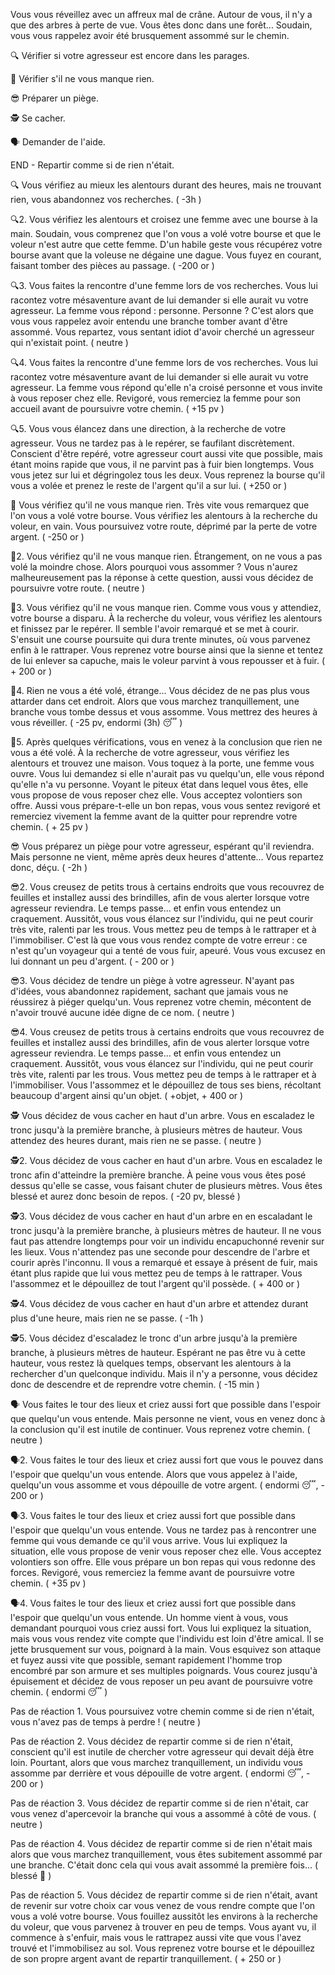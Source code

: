 Vous vous réveillez avec un affreux mal de crâne. Autour de vous, il n'y a que des arbres à perte de vue. Vous êtes donc dans une forêt... Soudain, vous vous rappelez avoir été brusquement assommé sur le chemin.

🔍 Vérifier si votre agresseur est encore dans les parages.

💸 Vérifier s'il ne vous manque rien.

😎 Préparer un piège.

🕵️ Se cacher.

🗣️ Demander de l'aide.

END - Repartir comme si de rien n'était.


🔍
Vous vérifiez au mieux les alentours durant des heures, mais ne trouvant rien, vous abandonnez vos recherches. 
( -3h )

🔍2.
Vous vérifiez les alentours et croisez une femme avec une bourse à la main. Soudain, vous comprenez que l'on vous a volé votre bourse et que le voleur n'est autre que cette femme. D'un habile geste vous récupérez votre bourse avant que la voleuse ne dégaine une dague. Vous fuyez en courant, faisant tomber des pièces au passage. 
( -200 or )

🔍3.
Vous faites la rencontre d'une femme lors de vos recherches. Vous lui racontez votre mésaventure avant de lui demander si elle aurait vu votre agresseur. La femme vous répond : personne. Personne ? C'est alors que vous vous rappelez avoir entendu une branche tomber avant d'être assommé. Vous repartez, vous sentant idiot d'avoir cherché un agresseur qui n'existait point.
( neutre )

🔍4.
Vous faites la rencontre d'une femme lors de vos recherches. Vous lui racontez votre mésaventure avant de lui demander si elle aurait vu votre agresseur. La femme vous répond qu'elle n'a croisé personne et vous invite à vous reposer chez elle. Revigoré, vous remerciez la femme pour son accueil avant de poursuivre votre chemin. 
( +15 pv )

🔍5.
Vous vous élancez dans une direction, à la recherche de votre agresseur. Vous ne tardez pas à le repérer, se faufilant discrètement. Conscient d'être repéré, votre agresseur court aussi vite que possible, mais étant moins rapide que vous, il ne parvint pas à fuir bien longtemps. Vous vous jetez sur lui et dégringolez tous les deux. Vous reprenez la bourse qu'il vous a volée et prenez le reste de l'argent qu'il a sur lui.
( +250 or )

💸
Vous vérifiez qu'il ne vous manque rien. Très vite vous remarquez que l'on vous a volé votre bourse. Vous vérifiez les alentours à la recherche du voleur, en vain. Vous poursuivez votre route, déprimé par la perte de votre argent.
( -250 or )

💸2.
Vous vérifiez qu'il ne vous manque rien. Étrangement, on ne vous a pas volé la moindre chose. Alors pourquoi vous assommer ? Vous n'aurez malheureusement pas la réponse à cette question, aussi vous décidez de poursuivre votre route.
( neutre )

💸3.
Vous vérifiez qu'il ne vous manque rien. Comme vous vous y attendiez, votre bourse a disparu. À la recherche du voleur, vous vérifiez les alentours et finissez par le repérer. Il semble l'avoir remarqué et se met à courir. S'ensuit une course poursuite qui dura trente minutes, où vous parvenez enfin à le rattraper. Vous reprenez votre bourse ainsi que la sienne et tentez de lui enlever sa capuche, mais le voleur parvint à vous repousser et à fuir.
( + 200 or )

💸4.
Rien ne vous a été volé, étrange... Vous décidez de ne pas plus vous attarder dans cet endroit. Alors que vous marchez tranquillement, une branche vous tombe dessus et vous assomme. Vous mettrez des heures à vous réveiller.
( -25 pv, endormi (3h) 😴 )

💸5.
Après quelques vérifications, vous en venez à la conclusion que rien ne vous a été volé. À la recherche de votre agresseur, vous vérifiez les alentours et trouvez une maison. Vous toquez à la porte, une femme vous ouvre. Vous lui demandez si elle n'aurait pas vu quelqu'un, elle vous répond qu'elle n'a vu personne. Voyant le piteux état dans lequel vous êtes, elle vous propose de vous reposer chez elle. Vous acceptez volontiers son offre. Aussi vous prépare-t-elle un bon repas, vous vous sentez revigoré et remerciez vivement la femme avant de la quitter pour reprendre votre chemin.
( + 25 pv )

😎
Vous préparez un piège pour votre agresseur, espérant qu'il reviendra. Mais personne ne vient, même après deux heures d'attente... Vous repartez donc, déçu.
( -2h )

😎2.
Vous creusez de petits trous à certains endroits que vous recouvrez de feuilles et installez aussi des brindilles, afin de vous alerter lorsque votre agresseur reviendra. Le temps passe... et enfin vous entendez un craquement. Aussitôt, vous vous élancez sur l'individu, qui ne peut courir très vite, ralenti par les trous. Vous mettez peu de temps à le rattraper et à l'immobiliser. C'est là que vous vous rendez compte de votre erreur : ce n'est qu'un voyageur qui a tenté de vous fuir, apeuré. Vous vous excusez en lui donnant un peu d'argent.
( - 200 or )

😎3.
Vous décidez de tendre un piège à votre agresseur. N'ayant pas d'idées, vous abandonnez rapidement, sachant que jamais vous ne réussirez à piéger quelqu'un. Vous reprenez votre chemin, mécontent de n'avoir trouvé aucune idée digne de ce nom.
( neutre )

😎4.
Vous creusez de petits trous à certains endroits que vous recouvrez de feuilles et installez aussi des brindilles, afin de vous alerter lorsque votre agresseur reviendra. Le temps passe... et enfin vous entendez un craquement. Aussitôt, vous vous élancez sur l'individu, qui ne peut courir très vite, ralenti par les trous. Vous mettez peu de temps à le rattraper et à l'immobiliser. Vous l'assommez et le dépouillez de tous ses biens, récoltant beaucoup d'argent ainsi qu'un objet.
( +objet, + 400 or )

🕵️
Vous décidez de vous cacher en haut d'un arbre. Vous en escaladez le tronc jusqu'à la première branche, à plusieurs mètres de hauteur. Vous attendez des heures durant, mais rien ne se passe.
( neutre )

🕵️2.
Vous décidez de vous cacher en haut d'un arbre. Vous en escaladez le tronc afin d'atteindre la première branche. À peine vous vous êtes posé dessus qu'elle se casse, vous faisant chuter de plusieurs mètres. Vous êtes blessé et aurez donc besoin de repos. 
( -20 pv, blessé )

🕵️3.
Vous décidez de vous cacher en haut d'un arbre en en escaladant le tronc jusqu'à la première branche, à plusieurs mètres de hauteur. Il ne vous faut pas attendre longtemps pour voir un individu encapuchonné revenir sur les lieux. Vous n'attendez pas une seconde pour descendre de l'arbre et courir après l'inconnu. Il vous a remarqué et essaye à présent de fuir, mais étant plus rapide que lui vous mettez peu de temps à le rattraper. Vous l'assommez et le dépouillez de tout l'argent qu'il possède.
( + 400 or )

🕵️4.
Vous décidez de vous cacher en haut d'un arbre et attendez durant plus d'une heure, mais rien ne se passe.
( -1h )

🕵️5.
Vous décidez d'escaladez le tronc d'un arbre jusqu'à la première branche, à plusieurs mètres de hauteur. Espérant ne pas être vu à cette hauteur, vous restez là quelques temps, observant les alentours à la rechercher d'un quelconque individu. Mais il n'y a personne, vous décidez donc de descendre et de reprendre votre chemin.
( -15 min )

🗣️
Vous faites le tour des lieux et criez aussi fort que possible dans l'espoir que quelqu'un vous entende. Mais personne ne vient, vous en venez donc à la conclusion qu'il est inutile de continuer. Vous reprenez votre chemin. 
( neutre )

🗣️2.
Vous faites le tour des lieux et criez aussi fort que vous le pouvez dans l'espoir que quelqu'un vous entende. Alors que vous appelez à l'aide, quelqu'un vous assomme et vous dépouille de votre argent.
( endormi 😴, - 200 or )

🗣️3.
Vous faites le tour des lieux et criez aussi fort que possible dans l'espoir que quelqu'un vous entende. Vous ne tardez pas à rencontrer une femme qui vous demande ce qu'il vous arrive. Vous lui expliquez la situation, elle vous propose de venir vous reposer chez elle. Vous acceptez volontiers son offre. Elle vous prépare un bon repas qui vous redonne des forces. Revigoré, vous remerciez la femme avant de poursuivre votre chemin.
( +35 pv )

🗣️4.
Vous faites le tour des lieux et criez aussi fort que possible dans l'espoir que quelqu'un vous entende. Un homme vient à vous, vous demandant pourquoi vous criez aussi fort. Vous lui expliquez la situation, mais vous vous rendez vite compte que l'individu est loin d'être amical. Il se jette brusquement sur vous, poignard à la main. Vous esquivez son attaque et fuyez aussi vite que possible, semant rapidement l'homme trop encombré par son armure et ses multiples poignards. Vous courez jusqu'à épuisement et décidez de vous reposer un peu avant de poursuivre votre chemin.
( endormi 😴 )

Pas de réaction 1.
Vous poursuivez votre chemin comme si de rien n'était, vous n'avez pas de temps à perdre !
( neutre )

Pas de réaction 2.
Vous décidez de repartir comme si de rien n'était, conscient qu'il est inutile de chercher votre agresseur qui devait déjà être loin. Pourtant, alors que vous marchez tranquillement, un individu vous assomme par derrière et vous dépouille de votre argent.
( endormi 😴, - 200 or )

Pas de réaction 3.
Vous décidez de repartir comme si de rien n'était, car vous venez d'apercevoir la branche qui vous a assommé à côté de vous.
( neutre )

Pas de réaction 4.
Vous décidez de repartir comme si de rien n'était mais alors que vous marchez tranquillement, vous êtes subitement assommé par une branche. C'était donc cela qui vous avait assommé la première fois...
( blessé 🤕 )

Pas de réaction 5.
Vous décidez de repartir comme si de rien n'était, avant de revenir sur votre choix car vous venez de vous rendre compte que l'on vous a volé votre bourse. Vous fouillez aussitôt les environs à la recherche du voleur, que vous parvenez à trouver en peu de temps. Vous ayant vu, il commence à s'enfuir, mais vous le rattrapez aussi vite que vous l'avez trouvé et l'immobilisez au sol. Vous reprenez votre bourse et le dépouillez de son propre argent avant de repartir tranquillement.
( + 250 or )

